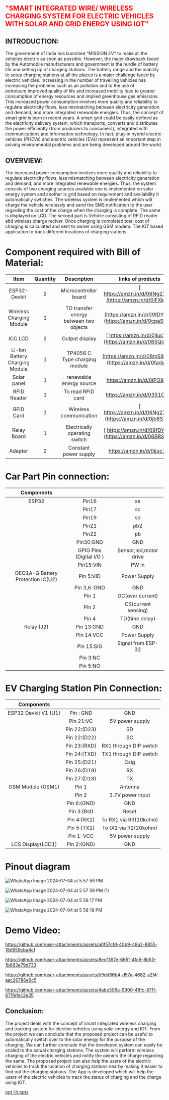 <h2 style="color: red;">
    "SMART INTEGRATED WIRE/ WIRELESS CHARGING SYSTEM FOR ELECTRIC VEHICLES WITH SOLAR AND GRID ENERGY USING IOT"
</h2>

<h2>INTRODUCTION:</h2>
<p>The government of India has launched “MISSION EV” to make all the vehicles electric as soon as possible. However, the major drawback faced by the Automobile manufacturers and government is the hurdle of battery life and setting up of charging stations. The battery range and the inability to setup charging stations at all the places is a major challenge faced by electric vehicles. Increasing in the number of travelling vehicles has increasing the problems such as air pollution and to the use of petroleum.Improved quality of life and increased mobility lead to greater consumption of energy resources and implied greenhouse gas emissions. This increased power consumption involves more quality and reliability to regulate electricity flows, less mismatching between electricity generation and demand, and more integrated renewable energies. Thus, the concept of smart grid is born in recent years. A smart grid could be easily defined as the electricity delivery system, which transports, converts and distributes the power efficiently (from producers to consumers), integrated with communications and information technology. In fact, plug-in hybrid electric vehicles (PHEVs) and electric vehicles (EVs) represent an important step in solving environmental problems and are being developed around the world.</p>

<h2>OVERVIEW:</h2>
<p>The increased power consumption involves more quality and reliability to regulate electricity flows, less mismatching between electricity generation and demand, and more integrated renewable energies. Thus, the system consists of two charging sources available one is implemented on solar energy system and another is grid based on requirement and availability it automatically swtiches. The wireless system is implemented which will charge the vehicle wirelessly and send the SMS notification to the user regarding the cost of the charge when the charging is complete. The same is displayed on LCD. The second part is Vehicle consisting of RFID reader abd wireless charge reciver. Once charging is completed total cost of charging is calculated and sent to owner using GSM modem. The IOT based application to track different locations of charging stations.</p>


# Component required with Bill of Material:

| Item                              | Quantity    | Description                            |    links of products        | 
| :---:                             | :---:       | :---:                                  | :---:                       |
| ESP32-Devkit                      | 2           | Microcontroller board                  | [ https://amzn.in/d/06Ng27mP](https://amzn.in/d/0iFXkja9) |
| Wireless Charging Module          | 1           | TO transfer energy between two objects | [https://amzn.in/d/09fDYpCs](https://amzn.in/d/0cpaSmdk)  |
| ICC LCD                           | 2           | Output display                         | [ https://amzn.in/d/0jjuc7f8](https://amzn.in/d/085QoUza)  | 
| Li-Ion Battery Charging Module    | 1           | TP4056 C Type charging module          | [https://amzn.in/d/08mS8YMR](https://amzn.in/d/0fadjajC)  | 
| Solar panel                       | 1           | renewable energy source                | [https://amzn.in/d/0iPO9ODt ](https://amzn.in/d/005uP3qb) |
| RFID Reader                       | 1           | To read RFID card                      | [https://amzn.in/d/0351O0Iw ](https://www.amazon.in/dp/B09PZ3NB4Q?ref_=cm_sw_r_cp_ud_dp_31MHW1GD4QEBWAZJZR5X_2) |
| RFID Card                         | 1           | Wireless communication                 | [ https://amzn.in/d/06Ng27mP](https://amzn.in/d/0jb8S7oR) |
| Relay Board                       | 1           | Electrically operating switch          | [ https://amzn.in/d/09fDYpCs](https://amzn.in/d/06BRSXYJ)  |
| Adapter                           | 2           | Constant power supply                  | [ https://amzn.in/d/0jjuc7f8 ](https://www.amazon.in/dp/B0B5V42269?ref_=cm_sw_r_cp_ud_dp_80HH41CQJPGXA3W94H92) | 

#  Car Part Pin connection:

| Components                        |                           |                                      |                             
| :---:                             | :---:                     | :---:                                |
| ESP32                             | Pin16                     | se                                   | 
|                                   | Pin17                     | sc                                   | 
|                                   | Pin19                     | sd                                   |
|                                   | Pin21                     | pb2                                  | 
|                                   | Pin22                     | pb                                   | 
|                                   | Pin30:GND                 | GND                                  | 
|                                   | GPIO Pins (Digital I/O )  | Sensor,led,motor drive               | 
|                                   | Pin15:VIN                 | PW in                                |
| DEO1A-G Battery Protection IC(U2) | Pin 5:VID                 | Power Supply                         | 
|                                   | Pin 3,6 :GND              | GND                                  | 
|                                   | Pin 1                     | OC(over current)                     |
|                                   | Pin 2                     | CS(current sensing)                  | 
|                                   | Pin 4                     | TD(time delay)                       |
| Relay (J2)                        | Pin 13:GND                | GND                                  | 
|                                   | Pin 14:VCC                | Power Supply                         | 
|                                   | Pin 15:SIG                | Signal from ESP-32                   | 
|                                   | Pin 3:NC                  |                                      | 
|                                   | Pin 5:NO                  |                                      |

# EV Charging Station Pin Connection:
| Components                        |                           |                                      |                             
| :---:                             | :---:                     | :---:                                |
| ESP32 Devkit V1 (U1)              | Pin : GND                 | GND                                  | 
|                                   | Pin 21:VC                 | 5V power supply                      | 
|                                   | Pin 22:(D23)              | SD                                   |
|                                   | Pin 22:(D22)              | SC                                   | 
|                                   | Pin 23:(RXD)              | RX1 through DIP switch               | 
|                                   | Pin 24:(TXD)              | TX1 through DIP switch               | 
|                                   | Pin 25:(D21)              | Csig                                 |
|                                   | Pin 26:(D19)              | RX                                   |
|                                   | Pin 27:(D18)              | TX                                   | 
| GSM Module (GSM1)                 | Pin 1                     | Antenna                              | 
|                                   | Pin 2                     | 3.7V power input                     |
|                                   | Pin 6:(GND)               | GND                                  |
|                                   | Pin 3:(Rst)               | Reset                                |
|                                   | Pin 4:(RX1)               | To RX1 via R3(10kohm)                | 
|                                   | Pin 5:(TX1)               | To tX1 via R2(20kohm)                |
|                                   | Pin 1: VCC                | 5V power supply                      | 
| LCS Display(LCD1)                 | Pin 2:(GND)               | GND                                  |

# Pinout diagram
![WhatsApp Image 2024-07-04 at 5 57 59 PM](https://github.com/jaine-bharati/wirless-charging-system-project/assets/171180747/fea8ab8c-b55d-4f03-9d84-259d996d9fad)

![WhatsApp Image 2024-07-04 at 5 57 59 PM (1)](https://github.com/jaine-bharati/wirless-charging-system-project/assets/171180747/06758090-8704-48bf-a9a8-3eb2ffc3f9e8)

![WhatsApp Image 2024-07-04 at 5 58 17 PM](https://github.com/jaine-bharati/wirless-charging-system-project/assets/171180747/d0fbb2bf-36bc-4c24-86f0-5a208a27930d)

![WhatsApp Image 2024-07-04 at 5 58 18 PM](https://github.com/jaine-bharati/wirless-charging-system-project/assets/171180747/28914f19-a899-413d-8c34-a39567c50e4b)


# Demo Video:


https://github.com/user-attachments/assets/a0f57cfd-40b9-48a2-8855-18d959cba4cf


https://github.com/user-attachments/assets/8ecf367e-665f-4fc6-8b53-1b883e79d733


https://github.com/user-attachments/assets/b9dd86b4-d57a-4662-a2f4-aac26786e9c5


https://github.com/user-attachments/assets/4abe306a-9900-48fc-871f-671fefec3e35



<h2>Conclusion:</h2>
<p>The project deals with the concept of smart integrated wireless charging and tracking system for elective vehicles using solar energy and IOT. From the project we can conclude that the proposed project can be useful to automatically switch over to the solar energy for the purpose of the charging. We can further conclude that the developed system can easily be scaled to the actual charging stations. The system will perform wireless charging of the electric vehicles and notify the owners the charge regarding the same. The proposed project can also help the users of the electric vehicles to track the location of charging stations nearby making it easier to find out the charging stations. The App is developed which will help the users of the electric vehicles to track the status of charging and the charge using IOT.</p>


[ppt iiit.pptx](https://github.com/user-attachments/files/16202901/ppt.iiit.pptx)

